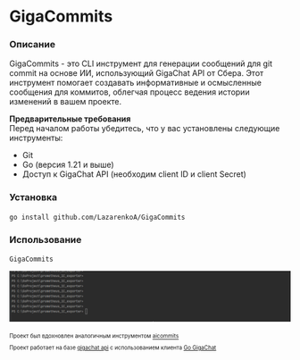 # GigaCommits
### Описание
GigaCommits - это CLI инструмент для генерации сообщений для git commit на основе ИИ, использующий GigaChat API от Сбера. Этот инструмент помогает создавать информативные и осмысленные сообщения для коммитов, облегчая процесс ведения истории изменений в вашем проекте.



**Предварительные требования**<br>
Перед началом работы убедитесь, что у вас установлены следующие инструменты:

* Git
* Go (версия 1.21 и выше)
* Доступ к GigaChat API (необходим client ID и client Secret)

### Установка
```shell
go install github.com/LazarenkoA/GigaCommits
```

### Использование
```shell
GigaCommits
```
![](img/img.gif)

<sub><sup>Проект был вдохновлен аналогичным инструментом [aicommits](https://github.com/Nutlope/aicommits)<br>
Проект работает на базе [gigachat api](https://developers.sber.ru/docs/ru/gigachat/api/reference/rest/post-chat) с использованием клиента [Go GigaChat](https://github.com/paulrzcz/go-gigachat)</sub></sup>
